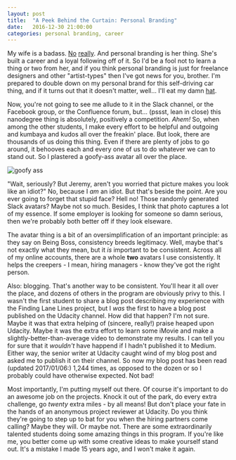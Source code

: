 ```yaml
---
layout: post
title:  "A Peek Behind the Curtain: Personal Branding"
date:   2016-12-30 21:00:00 
categories: personal branding, career
---
```

My wife is a badass. [No](http://braidcreative.com) [really](http://beingboss.club). And personal branding is her thing. She's built a career and a loyal following off of it. So I'd be a fool not to learn a thing or two from her, and if you think personal branding is just for freelance designers and other "artist-types" then I've got news for you, brother. I'm prepared to double down on my personal brand for this self-driving car thing, and if it turns out that it doesn't matter, well... I'll eat my damn [hat](http://www.instructables.com/id/edible-party-hat/).

Now, you're not going to see me allude to it in the Slack channel, or the Facebook group, or the Confluence forum, but... (pssst, lean in close) this nanodegree thing is absolutely, positively a competition. *Ahem!* So, when among the other students, I make every effort to be helpful and outgoing and kumbaya and kudos all over the freakin' place. But look, there are thousands of us doing this thing. Even if there are plenty of jobs to go around, it behooves each and every one of us to do whatever we can to stand out. So I plastered a goofy-ass avatar all over the place.

![goofy ass](https://avatars3.githubusercontent.com/u/9954198?v=3&s=200)

"Wait, seriously? But Jeremy, aren't you worried that picture makes you look like an idiot?" No, because I *am* an idiot. But that's beside the point. Are you ever going to forget that stupid face? Hell no! Those randomly generated Slack avatars? Maybe not so much. Besides, I think that photo captures a lot of my essence. If some employer is looking for someone so damn serious, then we're probably both better off if they look elseware.

The avatar thing is a bit of an oversimplification of an important principle: as they say on Being Boss, consistency breeds legitimacy. Well, maybe that's not exactly what they mean, but it *is* important to be consistent. Across all of my online accounts, there are a whole **two** avatars I use consistently. It helps the creepers - I mean, hiring managers - know they've got the right person.

Also: blogging. That's another way to be consistent. You'll hear it all over the place, and dozens of others in the program are obviously privy to this. I wasn't the first student to share a blog post describing my experience with the Finding Lane Lines project, but I *was* the first to have a blog post published on the Udacity channel. How did that happen? I'm not sure. Maybe it was that extra helping of (sincere, really!) praise heaped upon Udacity. Maybe it was the extra effort to learn some iMovie and make a slightly-better-than-average video to demonstrate my results. I can tell you for sure that it *wouldn't* have happend if I hadn't published it to Medium. Either way, the senior writer at Udacity caught wind of my blog post and asked me to publish it on their channel. So now my blog post has been read (updated 2017/01/06:) 1,244 times, as opposed to the dozen or so I probably could have otherwise expected. Not bad!

Most importantly, I'm putting myself out there. Of course it's important to do an awesome job on the projects. Knock it out of the park, do every extra challenge, go *twenty* extra miles - by all means! But don't place your fate in the hands of an anonymous project reviewer at Udacity. Do you think they're going to step up to bat for you when the hiring partners come calling? Maybe they will. Or maybe not. There are some extraordinarily talented students doing some amazing things in this program. If you're like me, you better come up with some creative ideas to make yourself stand out. It's a mistake I made 15 years ago, and I won't make it again.
